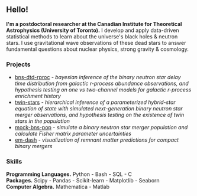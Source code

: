 ## Hello!

**I'm a postdoctoral researcher at the Canadian Institute for Theoretical Astrophysics (University of Toronto).** I develop and apply data-driven statistical methods to learn about the universe's black holes & neutron stars. I use gravitational wave observations of these dead stars to answer fundamental questions about nuclear physics, strong gravity & cosmology.

### Projects

* [bns-dtd-rproc](https://github.com/landryp/bns-dtd-rproc) - *bayesian inference of the binary neutron star delay time distribution from galactic r-process abundance observations, and hypothesis testing on one vs two-channel models for galactic r-process enrichment history*
* [twin-stars](https://github.com/landryp/twin-stars/tree/gwbench) - *hierarchical inference of a parameterized hybrid-star equation of state with simulated next-generation binary neutron star merger observations, and hypothesis testing on the existence of twin stars in the population*
* [mock-bns-pop](https://github.com/landryp/mock-bns-pop) - *simulate a binary neutron star merger population and calculate Fisher matrix parameter uncertainties*
* [em-dash](https://github.com/landryp/em-dash) - *visualization of remnant matter predictions for compact binary mergers*

### Skills

**Programming Languages.** Python - Bash - SQL - C \
**Packages.** Scipy - Pandas - Scikit-learn - Matplotlib - Seaborn \
**Computer Algebra.** Mathematica - Matlab
